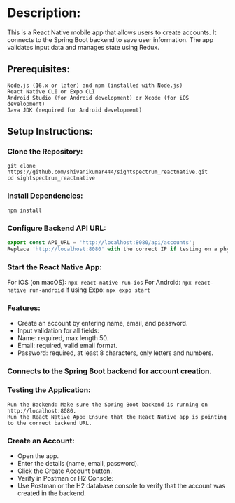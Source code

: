 # Description:
This is a React Native mobile app that allows users to create accounts. It connects to the Spring Boot backend to save user information. The app validates input data and manages state using Redux.

## Prerequisites:
```
Node.js (16.x or later) and npm (installed with Node.js)
React Native CLI or Expo CLI
Android Studio (for Android development) or Xcode (for iOS development)
Java JDK (required for Android development)
```
## Setup Instructions:
### Clone the Repository:
```
git clone https://github.com/shivanikumar444/sightspectrum_reactnative.git
cd sightspectrum_reactnative
```
### Install Dependencies:
```
npm install
```
### Configure Backend API URL:

```javascript
export const API_URL = 'http://localhost:8080/api/accounts';
Replace 'http://localhost:8080' with the correct IP if testing on a physical device. For example, use your machine's local network IP address.
```
### Start the React Native App:

For iOS (on macOS):
```npx react-native run-ios```
For Android:
```npx react-native run-android```
If using Expo:
```npx expo start```

### Features:
* Create an account by entering name, email, and password.
* Input validation for all fields:
* Name: required, max length 50.
* Email: required, valid email format.
* Password: required, at least 8 characters, only letters and numbers.

### Connects to the Spring Boot backend for account creation.
### Testing the Application:
```
Run the Backend: Make sure the Spring Boot backend is running on http://localhost:8080.
Run the React Native App: Ensure that the React Native app is pointing to the correct backend URL.
```

### Create an Account:
* Open the app.
* Enter the details (name, email, password).
* Click the Create Account button.
* Verify in Postman or H2 Console:
* Use Postman or the H2 database console to verify that the account was created in the backend.
